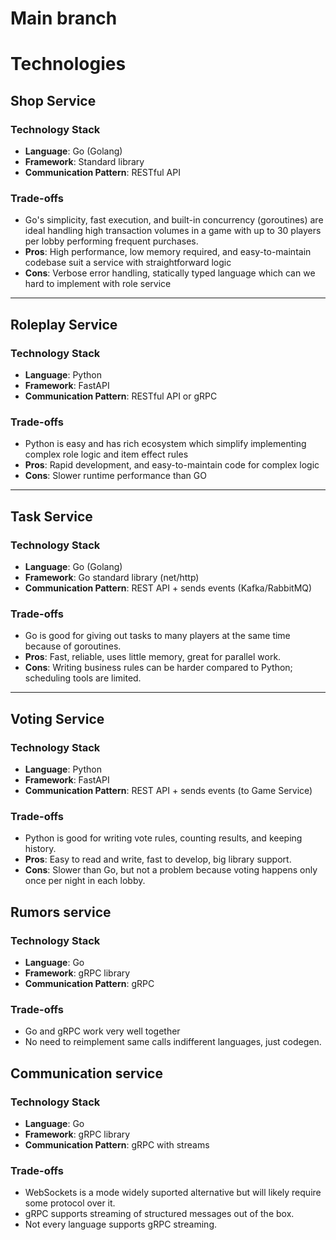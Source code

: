 # Main branch

# Technologies

## Shop Service

### Technology Stack

- **Language**: Go (Golang)
- **Framework**: Standard library
- **Communication Pattern**: RESTful API

### Trade-offs

- Go's simplicity, fast execution, and built-in concurrency (goroutines) are ideal handling high transaction volumes in a game with up to 30 players per lobby performing frequent purchases.
- **Pros**: High performance, low memory required, and easy-to-maintain codebase suit a service with straightforward logic
- **Cons**: Verbose error handling, statically typed language which can we hard to implement with role service

---

## Roleplay Service

### Technology Stack

- **Language**: Python
- **Framework**: FastAPI
- **Communication Pattern**: RESTful API or gRPC

### Trade-offs

- Python is easy and has rich ecosystem which simplify implementing complex role logic and item effect rules
- **Pros**: Rapid development, and easy-to-maintain code for complex logic
- **Cons**: Slower runtime performance than GO

---

## Task Service

### Technology Stack

- **Language**: Go (Golang)
- **Framework**: Go standard library (net/http)
- **Communication Pattern**: REST API + sends events (Kafka/RabbitMQ)

### Trade-offs

- Go is good for giving out tasks to many players at the same time because of goroutines.
- **Pros**: Fast, reliable, uses little memory, great for parallel work.
- **Cons**: Writing business rules can be harder compared to Python; scheduling tools are limited.

---

## Voting Service

### Technology Stack

- **Language**: Python
- **Framework**: FastAPI
- **Communication Pattern**: REST API + sends events (to Game Service)

### Trade-offs

- Python is good for writing vote rules, counting results, and keeping history.
- **Pros**: Easy to read and write, fast to develop, big library support.
- **Cons**: Slower than Go, but not a problem because voting happens only once per night in each lobby.

## Rumors service

### Technology Stack 
- **Language**: Go
- **Framework**: gRPC library 
- **Communication Pattern**: gRPC

### Trade-offs
- Go and gRPC work very well together
- No need to reimplement same calls indifferent languages, just codegen.

## Communication service

### Technology Stack 
- **Language**: Go
- **Framework**: gRPC library
- **Communication Pattern**: gRPC with streams

### Trade-offs
- WebSockets is a mode widely suported alternative but will likely
  require some protocol over it.
- gRPC supports streaming of structured messages out of the box.
- Not every language supports gRPC streaming.

